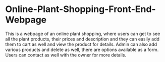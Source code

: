# Online-Plant-Shopping-Front-End-Webpage
This is a webpage of an online plant shopping, where users can get to see all the plant products, their prices and description and they can easily add them to cart as well and view the product for details. Admin can also add various products and delete as well, there are options available as a form. Users can contact as well with the owner for more details.
